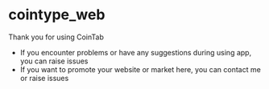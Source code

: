 # cointype_web

Thank you for using CoinTab

- If you encounter problems or have any suggestions during using app, you can raise issues
- If you want to promote your website or market here, you can contact me or raise issues
